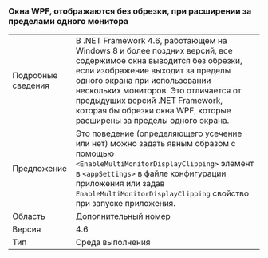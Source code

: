 ### <a name="wpf-windows-are-rendered-without-clipping-when-extending-outside-a-single-monitor"></a>Окна WPF, отображаются без обрезки, при расширении за пределами одного монитора

|   |   |
|---|---|
|Подробные сведения|В .NET Framework 4.6, работающем на Windows 8 и более поздних версий, все содержимое окна выводится без обрезки, если изображение выходит за пределы одного экрана при использовании нескольких мониторов. Это отличается от предыдущих версий .NET Framework, которая бы обрезки окна WPF, которые расширены за пределы одного экрана.|
|Предложение|Это поведение (определяющего усечение или нет) можно задать явным образом с помощью <code>&lt;EnableMultiMonitorDisplayClipping&gt;</code> элемент в <code>&lt;appSettings&gt;</code> в файле конфигурации приложения или задав <code>EnableMultiMonitorDisplayClipping</code> свойство при запуске приложения.|
|Область|Дополнительный номер|
|Версия|4.6|
|Тип|Среда выполнения|

